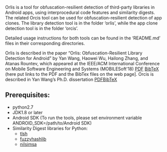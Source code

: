 Orlis is a tool for obfuscation-resilient detection of third-party libraries in Android apps, using interprocedural code features and similarity digests. The related Orcis tool can be used for obfuscation-resilient detection of app clones. The library detection tool is in the folder ‘orlis’, while the app clone detection tool is in the folder ‘orcis’.

Detailed usage instructions for both tools can be found in the ‘README.md’ files in their corresponding directories.

Orlis is described in the paper “Orlis: Obfuscation-Resilient Library Detection for Android” by Yan Wang, Haowei Wu, Hailong Zhang, and Atanas Rountev, which appeared at the IEEE/ACM International Conference on Mobile Software Engineering and Systems (MOBILESoft'18) [PDF](http://web.cse.ohio-state.edu/presto/pubs/msoft18.pdf) [BibTeX](http://web.cse.ohio-state.edu/presto/pubs/msoft18.bib) (here put links to the PDF and the BibTex files on the web page]. Orcis is described in Yan Wang’s Ph.D. dissertation [PDF](http://web.cse.ohio-state.edu/presto/pubs/wang_phd18.pdf)[BibTeX](http://web.cse.ohio-state.edu/presto/pubs/wang_phd18.bib) 

## Prerequisites:
 * python2.7
 * JDK1.8 or later
 * Android SDK (To run the tools, please set environment variable ANDROID_SDK=/path/to/Android SDK)
 * Similarity Digest libraries for Python:
   * [tlsh](https://github.com/trendmicro/tlsh)
   * [fuzzyhashlib](https://github.com/sptonkin/fuzzyhashlib)
   * [nilsimsa](https://github.com/diffeo/py-nilsimsa)
